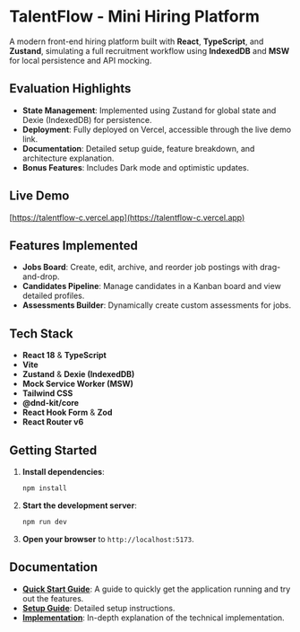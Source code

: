 # TalentFlow - Mini Hiring Platform

A modern front-end hiring platform built with **React**, **TypeScript**, and **Zustand**, simulating a full recruitment workflow using **IndexedDB** and **MSW** for local persistence and API mocking.

## Evaluation Highlights

*   **State Management**: Implemented using Zustand for global state and Dexie (IndexedDB) for persistence.
*   **Deployment**: Fully deployed on Vercel, accessible through the live demo link.
*   **Documentation**: Detailed setup guide, feature breakdown, and architecture explanation.
*   **Bonus Features**: Includes Dark mode and optimistic updates.

## Live Demo

[https://talentflow-c.vercel.app](https://talentflow-c.vercel.app)

## Features Implemented

*   **Jobs Board**: Create, edit, archive, and reorder job postings with drag-and-drop.
*   **Candidates Pipeline**: Manage candidates in a Kanban board and view detailed profiles.
*   **Assessments Builder**: Dynamically create custom assessments for jobs.

## Tech Stack

*   **React 18** & **TypeScript**
*   **Vite**
*   **Zustand** & **Dexie (IndexedDB)**
*   **Mock Service Worker (MSW)**
*   **Tailwind CSS**
*   **@dnd-kit/core**
*   **React Hook Form** & **Zod**
*   **React Router v6**

## Getting Started

1.  **Install dependencies**:
    ```bash
    npm install
    ```
2.  **Start the development server**:
    ```bash
    npm run dev
    ```
3.  **Open your browser** to `http://localhost:5173`.

## Documentation

*   **[Quick Start Guide](QUICK_START_GUIDE.md)**: A guide to quickly get the application running and try out the features.
*   **[Setup Guide](SETUP_GUIDE.md)**: Detailed setup instructions.
*   **[Implementation](IMPLEMENTATION.md)**: In-depth explanation of the technical implementation.
